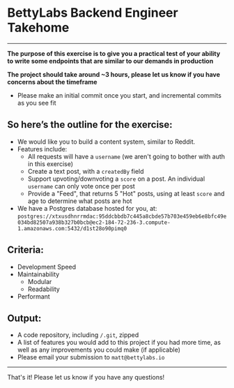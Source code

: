 # BettyLabs Backend Engineer Takehome
---------

**The purpose of this exercise is to give you a practical test of your ability to write some endpoints that are similar to our demands in production**

**The project should take around ~3 hours, please let us know if you have concerns about the timeframe**
- Please make an initial commit once you start, and incremental commits as you see fit

## **So here’s the outline for the exercise:**
- We would like you to build a content system, similar to Reddit.
- Features include:
  - All requests will have a `username` (we aren't going to bother with auth in this exercise)
  - Create a text post, with a `createdBy` field
  - Support upvoting/downvoting a `score` on a post. An individual `username` can only vote once per post
  - Provide a "Feed", that returns 5 "Hot" posts, using at least `score` and age to determine what posts are hot
- We have a Postgres database hosted for you, at:
`postgres://xtxusdhnrrmdac:95ddcbbdb7c445a8cbde57b703e459eb6e8bfc49e034bd82507a938b327b0bcb@ec2-184-72-236-3.compute-1.amazonaws.com:5432/d1st28o90pimq0`

## **Criteria:**
- Development Speed
- Maintainability
  - Modular
  - Readability
- Performant

## **Output:**
- A code repository, including `/.git`, zipped
- A list of features you would add to this project if you had more time, as well as any improvements you could make (if applicable)
- Please email your submission to `matt@bettylabs.io`

--------
That's it! Please let us know if you have any questions!

